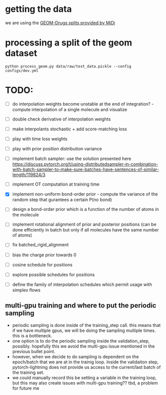 # getting the data
we are using the [GEOM-Drugs splits provided by MiDi](https://github.com/cvignac/MiDi#datasets)

# processing a split of the geom dataset

```console
python process_geom.py data/raw/test_data.pickle --config configs/dev.yml
```

# TODO:
- [ ] do interpolation weights become unstable at the end of integration? - compute interpolation of a single molecule and visualize
- [ ] double check derivative of interpolation weights
- [ ] make interpolants stochastic + add score-matching loss
- [ ] play with time loss weights
- [ ] play with prior position distribution variance
- [ ] implement batch sampler: use the solution presented here https://discuss.pytorch.org/t/using-distributedsampler-in-combination-with-batch-sampler-to-make-sure-batches-have-sentences-of-similar-length/119824/3
- [ ] implement OT computation at training time
- [x] implement non-uniform bond-order prior - compute the variance of the random step that gurantees a certain P(no bond)
- [ ] design a bond-order prior which is a function of the number of atoms in the molecule
- [ ] implement rotational alignment of prior and posterior positions (can be done efficiently in batch but only if all molecules have the same number of atoms)
- [ ] fix batched_rigid_alignment
- [ ] bias the charge prior towards 0
- [ ] cosine schedule for positions
- [ ] explore possible schedules for positions
- [ ] define the family of interpolation schedules which permit usage with simplex flows
  

## multi-gpu training and where to put the periodic sampling
- periodic sampling is done inside of the training_step call. this means that if we have multiple gpus, we will be doing the sampling multiple times. this is a bottleneck.
- one option is to do the periodic sampling inside the validation_step, possibly. hopefully this we avoid the multi-gpu issue mentioned in the previous bullet point.
- however, when we decide to do sampling is dependent on the epoch/batch that we are at in the trainig loop. Inside the validaiton step, pytorch-lightning does not provide us access to the current/last batch of the training set.
- we could manually record this be setting a variable in the training loop, but this may also create issues with multi-gpu training?? tbd, a problem for future me